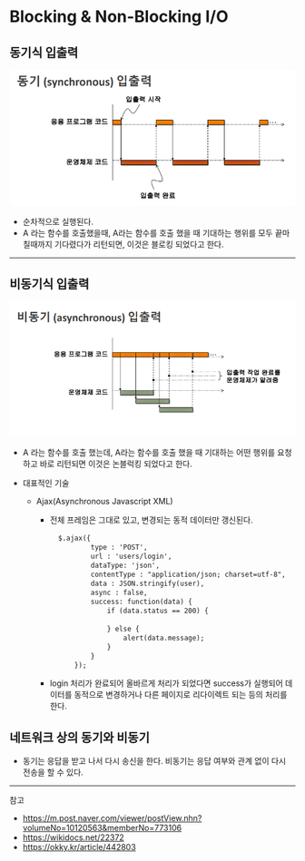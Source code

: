 # Blocking & Non-Blocking I/O

## 동기식 입출력

![sync](./img/synchronous.png)

- 순차적으로 실행된다.
- A 라는 함수를 호출했을때, A라는 함수를 호출 했을 때 기대하는 행위를 모두 끝마칠때까지 기다렸다가 리턴되면, 이것은 블로킹 되었다고 한다.

---

## 비동기식 입출력

![async](./img/asynchronous.png)

- A 라는 함수를 호출 했는데, A라는 함수를 호출 했을 때 기대하는 어떤 행위를 요청 하고 바로 리턴되면 이것은 논블럭킹 되었다고 한다.
- 대표적인 기술

  - Ajax(Asynchronous Javascript XML)

    - 전체 프레임은 그대로 있고, 변경되는 동적 데이터만 갱신된다.

            $.ajax({
                    type : 'POST',
                    url : 'users/login',
                    dataType: 'json',
                    contentType : "application/json; charset=utf-8",
                    data : JSON.stringify(user),
                    async : false,
                    success: function(data) {
                        if (data.status == 200) {

                        } else {
                            alert(data.message);
                        }
                    }
                });

    - login 처리가 완료되어 올바르게 처리가 되었다면 success가 실행되어 데이터를 동적으로 변경하거나 다른 페이지로 리다이렉트 되는 등의 처리를 한다.

## 네트워크 상의 동기와 비동기

- 동기는 응답을 받고 나서 다시 송신을 한다. 비동기는 응답 여부와 관계 없이 다시 전송을 할 수 있다.

---

참고

- https://m.post.naver.com/viewer/postView.nhn?volumeNo=10120563&memberNo=773106
- https://wikidocs.net/22372
- https://okky.kr/article/442803
